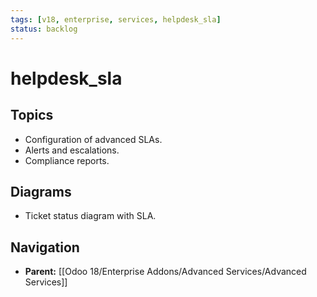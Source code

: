 ```yaml
---
tags: [v18, enterprise, services, helpdesk_sla]
status: backlog
---
```

# helpdesk_sla

## Topics
- Configuration of advanced SLAs.
- Alerts and escalations.
- Compliance reports.

## Diagrams
- Ticket status diagram with SLA.






## Navigation
- **Parent:** [[Odoo 18/Enterprise Addons/Advanced Services/Advanced Services]]
